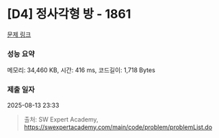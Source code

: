 # [D4] 정사각형 방 - 1861 

[문제 링크](https://swexpertacademy.com/main/code/problem/problemDetail.do?contestProbId=AV5LtJYKDzsDFAXc) 

### 성능 요약

메모리: 34,460 KB, 시간: 416 ms, 코드길이: 1,718 Bytes

### 제출 일자

2025-08-13 23:33



> 출처: SW Expert Academy, https://swexpertacademy.com/main/code/problem/problemList.do